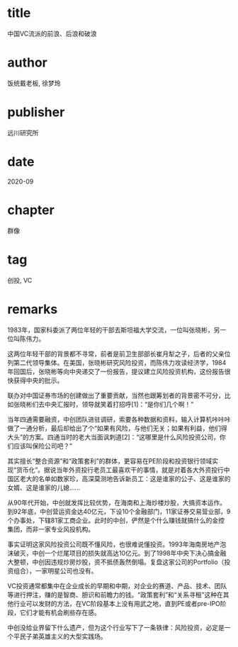 # title
中国VC流派的前浪、后浪和破浪

# author
饭统戴老板, 徐梦玲

# publisher
远川研究所

# date
2020-09

# chapter
群像

# tag
创投, VC

# remarks
1983年，国家科委派了两位年轻的干部去斯坦福大学交流，一位叫张晓彬，另一位叫陈伟力。

这两位年轻干部的背景都不寻常，前者是前卫生部部长崔月犁之子，后者的父亲位列第二代领导集体。在美国，张晓彬研究风险投资，而陈伟力攻读经济学，1984年回国后，张晓彬等向中央递交了一份报告，提议建立风险投资机构，这份报告很快获得中央的批示。

联办对中国证券市场的创建做出了重要贡献，当然也跟筹划者的背景密不可分，比如张晓彬们去中央汇报时，领导就笑着打招呼[1]：“是你们几个啊！”

当年四通需要融资，中创团队进驻调研，索要各种数据和资料，输入计算机咔咔咔做了一通分析，最后却给出了个“如果有风险，与他们无关；如果有利益，他们得大头”的方案。四通当时的老大当面讽刺道[2]：“这哪里是什么风险投资公司，你们应该叫保险公司吧？”

其实擅长“整合资源”和“政策套利”的群体，更容易在PE阶段和投资银行领域实现“货币化”。据说当年外资投行老员工最喜欢干的事情，就是对着各大外资投行中国区老大的名单如数家珍，高深莫测地告诉新员工：这是谁家的公子、这是谁家的女婿、这是谁家的儿媳……


从90年代开始，中创就发挥比较优势，在海南和上海炒楼炒股，大搞资本运作。到92年底，中创营运资金达40亿元，下设10个金融部门，11家证券交易营业部，9个办事处，下辖81家工商企业。此时的中创，俨然是个什么赚钱就搞什么的金控集团，而非一家专业风投机构。

事实证明这家风险投资公司既不懂风险，也很难说懂投资。1993年海南房地产泡沫破灭，中创一个烂尾项目的损失就高达10亿元。到了1998年中央下决心搞金融大整顿，中创因违规炒房炒股，资不抵债轰然倒塌。复盘这家公司的Portfolio（投资组合），一家明星公司也没有。

VC投资通常都集中在企业成长的早期和中期，对企业的赛道、产品、技术、团队等进行押注，赚的是智商、胆识和前瞻力的钱。“政策套利”和“关系寻租”这种在其他行业可以发财的方法，在VC阶段基本上没有用武之地，直到PE或者pre-IPO阶段，它们才能有机会刷些存在感。

中创没给业界留下什么遗产，但为这个行业写下了一条铁律：风险投资，必定是一个平民子弟英雄主义的大型实践场。